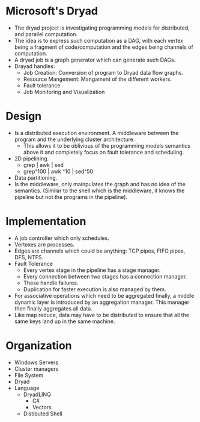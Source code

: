 Microsoft's Dryad
=================

- The dryad project is investigating programming models for distributed, and
    parallel computation.
- The idea is to express such computation as a DAG, with each vertex being
    a fragment of code/computation and the edges being channels of computation.
- A dryad job is a graph generator which can generate such DAGs.
- Drayad handles:
    - Job Creation: Conversion of program to Dryad data flow graphs.
    - Resource Mangement: Mangament of the different workers.
    - Fault tolerance
    - Job Monitoring and Visualization

# Design
- Is a distributed execution environment. A middleware between the program and the
    underlying cluster architecture.
    - This allows it to be oblivious of the programming models semantics above it
        and completely focus on fault tolerance and scheduling.
- 2D pipelining.
    - grep | awk | sed
    - grep^100 | awk ^10 | sed^50
- Data partitioning.
- Is the middleware, only mainpulates the graph and has no idea of the semantics.
    (Similar to the shell which is the middleware, it knows the pipeline but not the
    programs in the pipeline).

# Implementation
- A job controller which only schedules.
- Vertexes are processes.
- Edges are channels which could be anything: TCP pipes, FIFO pipes, DFS, NTFS.
- Fault Tolerance
    - Every vertex stage in the pipeline has a stage manager.
    - Every connection between two stages has a connection manager.
    - These handle failures.
    - Duplication for faster execution is also managed by them.
- For associative operations which need to be aggregated finally, a middle dynamic
    layer is introduced by an aggregation manager. This manager then finally aggregates
    all data.
- Like map reduce, data may have to be distributed to ensure that all the same
    keys land up in the same machine.

# Organization
- Windows Servers
- Cluster managers
- File System
- Dryad
- Language
    - DryadLINQ
        - C#
        - Vectors
    - Distibuted Shell
